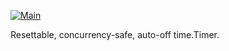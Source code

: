 [![Main](https://github.com/flowerinthenight/timedoff/actions/workflows/main.yml/badge.svg)](https://github.com/flowerinthenight/timedoff/actions/workflows/main.yml)

Resettable, concurrency-safe, auto-off time.Timer.
